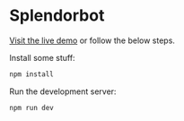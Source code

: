 # Splendorbot

[Visit the live demo](https://bracketdash.github.io/splendor/) or follow the below steps.

Install some stuff:

```bash
npm install
```

Run the development server:

```bash
npm run dev
```
